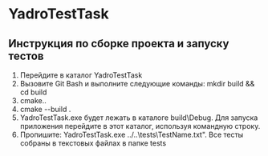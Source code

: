 # YadroTestTask

## Инструкция по сборке проекта и запуску тестов

1. Перейдите в каталог YadroTestTask
2. Вызовите Git Bash и выполните следующие команды: mkdir build && cd build
3. cmake..
4. cmake --build .
5. YadroTestTask.exe будет лежать в каталоге build\Debug. Для запуска приложения перейдите в этот каталог, используя командную строку.
6. Пропишите: YadroTestTask.exe ../\..\tests\TestName.txt". Все тесты собраны в текстовых файлах в папке tests
